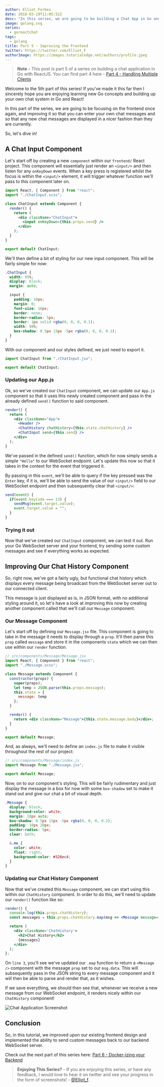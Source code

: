 ```yaml
---
author: Elliot Forbes
date: 2018-03-19T11:05:52Z
desc: "In this series, we are going to be building a Chat App in Go and ReactJS"
image: golang.svg
series:
  - goreactchat
tags:
  - golang
title: Part 5 - Improving the Frontend
twitter: https://twitter.com/Elliot_F
authorImage: https://images.tutorialedge.net/authors/profile.jpeg
---
```


> **Note -** This post is part 5 of a series on building a chat application in
> Go with ReactJS. You can find part 4 here -
> [Part 4 - Handling Multiple Clients](/projects/chat-system-in-go-and-react/part-4-handling-multiple-clients/)

Welcome to the 5th part of this series! If you've made it this far then I
sincerely hope you are enjoying learning new Go concepts and building up your
own chat system in Go and React!

In this part of the series, we are going to be focusing on the frontend once
again, and improving it so that you can enter your own chat messages and so that
any new chat messages are displayed in a nicer fashion than they are currently.

So, let's dive in!

## A Chat Input Component

Let's start off by creating a new `component` within our `frontend/` React
project. This component will essentially just render an `<input/>` and then
listen for any `onKeyDown` events. When a key press is registered whilst the
focus is within the `<input/>` element, it will trigger whatever function we'll
pass to this component later on.

```jsx
import React, { Component } from "react";
import "./ChatInput.scss";

class ChatInput extends Component {
  render() {
    return (
      <div className="ChatInput">
        <input onKeyDown={this.props.send} />
      </div>
    );
  }
}

export default ChatInput;
```

We'll then define a bit of styling for our new input component. This will be
fairly simple for now:

```css
.ChatInput {
  width: 95%;
  display: block;
  margin: auto;

  input {
    padding: 10px;
    margin: 0;
    font-size: 16px;
    border: none;
    border-radius: 5px;
    border: 1px solid rgba(0, 0, 0, 0.1);
    width: 98%;
    box-shadow: 0 5px 15px -5px rgba(0, 0, 0, 0.1);
  }
}
```

With our component and our styles defined, we just need to export it.

```js
import ChatInput from "./ChatInput.jsx";

export default ChatInput;
```

### Updating our App.js

Ok, so we've created our `ChatInput` component, we can update our `App.js`
component so that it uses this newly created component and pass in the already
defined `send()` function to said component.

```jsx
render() {
  return (
    <div className="App">
      <Header />
      <ChatHistory chatHistory={this.state.chatHistory} />
      <ChatInput send={this.send} />
    </div>
  );
}
```

We've passed in the defined `send()` function, which for now simply sends a
simple `"Hello"` to our WebSocket endpoint. Let's update this now so that it
takes in the context for the event that triggered it.

By passing in this `event`, we'll be able to query if the key pressed was the
`Enter` key, if it is, we'll be able to send the value of our `<input/>` field
to our WebSocket endpoint and then subsequently clear that `<input/>`:

```js
send(event) {
  if(event.keyCode === 13) {
    sendMsg(event.target.value);
    event.target.value = "";
  }
}
```

### Trying it out

Now that we've created our `ChatInput` component, we can test it out. Run your
Go WebSocket server and your frontend, try sending some custom messages and see
if everything works as expected.

## Improving Our Chat History Component

So, right now, we've got a fairly ugly, but functional chat history which
displays every message being broadcast from the WebSocket server out to our
connected client.

This message is just displayed as is, in JSON format, with no additional styling
around it, so let's have a look at improving this now by creating another
component called that we'll call our `Message` component.

### Our Message Component

Let's start off by defining our `Message.jsx` file. This component is going to
take in the message it needs to display through a `prop`. It'll then parse this
`prop` called `message` and store it in the components `state` which we can then
use within our `render` function.

```jsx
// src/components/Message/Message.jsx
import React, { Component } from "react";
import "./Message.scss";

class Message extends Component {
  constructor(props) {
    super(props);
    let temp = JSON.parse(this.props.message);
    this.state = {
      message: temp
    };
  }

  render() {
    return <div className="Message">{this.state.message.body}</div>;
  }
}

export default Message;
```

And, as always, we'll need to define an `index.js` file to make it visible
throughout the rest of our project:

```js
// src/components/Message/index.js
import Message from "./Message.jsx";

export default Message;
```

Now, on to our component's styling. This will be fairly rudimentary and just
display the message in a box for now with some `box-shadow` set to make it stand
out and give our chat a bit of visual depth.

```css
.Message {
  display: block;
  background-color: white;
  margin: 10px auto;
  box-shadow: 0 5px 15px -5px rgba(0, 0, 0, 0.2);
  padding: 10px 20px;
  border-radius: 5px;
  clear: both;

  &.me {
    color: white;
    float: right;
    background-color: #328ec4;
  }
}
```

### Updating our Chat History Component

Now that we've created this `Message` component, we can start using this within
our `ChatHistory` component. In order to do this, we'll need to update our
`render()` function like so:

```jsx
render() {
  console.log(this.props.chatHistory);
  const messages = this.props.chatHistory.map(msg => <Message message={msg.data} />);

  return (
    <div className='ChatHistory'>
      <h2>Chat History</h2>
      {messages}
    </div>
  );
};
```

On `line 3`, you'll see we've updated our `.map` function to return a
`<Message />` component with the message `prop` set to our `msg.data`. This will
subsequently pass in the JSON string to every message component and it will then
be able to parse and render that, as it wishes.

If we save everything, we should then see that, whenever we receive a new
message from our WebSocket endpoint, it renders nicely within our `ChatHistory`
component!

![Chat Application Screenshot](https://images.tutorialedge.net/images/chat-app-go-react/screenshot-02.png)

## Conclusion

So, in this tutorial, we improved upon our existing frontend design and
implemented the ability to send custom messages back to our backend WebSocket
server.

Check out the next part of this series here:
[Part 6 - Docker-izing your Backend](/projects/chat-system-in-go-and-react/part-6-dockerizing-your-backend/)

> **Enjoying This Series?** - If you are enjoying this series, or have any
> feedback, I would love to hear it on twitter and see your progress in the form
> of screenshots! - [@Elliot_f](https://twitter.com/elliot_f).
